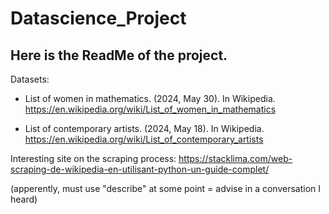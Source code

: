 # Datascience_Project
## Here is the ReadMe of the project.

Datasets:

- List of women in mathematics. (2024, May 30). In Wikipedia. https://en.wikipedia.org/wiki/List_of_women_in_mathematics

- List of contemporary artists. (2024, May 18). In Wikipedia. https://en.wikipedia.org/wiki/List_of_contemporary_artists

Interesting site on the scraping process: https://stacklima.com/web-scraping-de-wikipedia-en-utilisant-python-un-guide-complet/


(apperently, must use "describe" at some point = advise in a conversation I heard)
